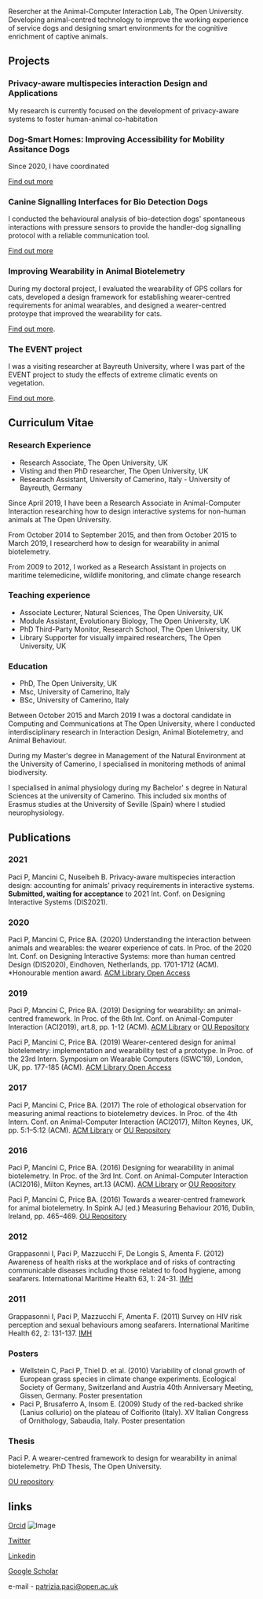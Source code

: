 Resercher at the Animal-Computer Interaction Lab, The Open University.
Developing animal-centred technology to improve the working experience of service dogs and designing smart environments for the cognitive enrichment of captive animals.

## Projects

### Privacy-aware multispecies interaction Design and Applications
My research is currently focused on the development of privacy-aware systems to foster human-animal co-habitation 

### Dog-Smart Homes: Improving Accessibility for Mobility Assitance Dogs
Since 2020, I have coordinated  

[Find out more](http://www.open.ac.uk/blogs/ACI/?page_id=791)

### Canine Signalling Interfaces for Bio Detection Dogs
I conducted the behavioural analysis of bio-detection dogs' spontaneous interactions with pressure sensors to provide the handler-dog signalling protocol with a reliable communication tool.

[Find out more](http://www.open.ac.uk/blogs/ACI/?page_id=785)

### Improving Wearability in Animal Biotelemetry
During my doctoral project, I evaluated the wearability of GPS collars for cats, developed a design framework for establishing wearer-centred requirements for animal wearables, and designed a wearer-centred protoype that improved the wearability for cats. 

[Find out more](http://www.open.ac.uk/blogs/ACI/?page_id=826). 

### The EVENT project
I was a visiting researcher at Bayreuth University, where I was part of the EVENT project to study the effects of extreme climatic events on vegetation. 

[Find out more](http://www.bayceer.uni-bayreuth.de/EVENT/index.php?lang=de).

## Curriculum Vitae

### Research Experience

- Research Associate, The Open University, UK
- Visting and then PhD researcher, The Open University, UK
- Researach Assistant, University of Camerino, Italy - University of Bayreuth, Germany

Since April 2019, I have been a Research Associate in Animal-Computer Interaction researching how to design interactive systems for non-human animals at The Open University.

From October 2014 to September 2015, and then from October 2015 to March 2019, I researcherd how to design for wearability in animal biotelemetry.

From 2009 to 2012, I worked as a Research Assistant in projects on maritime telemedicine, wildlife monitoring, and climate change research

### Teaching experience

- Associate Lecturer, Natural Sciences, The Open University, UK
- Module Assistant, Evolutionary Biology, The Open University, UK
- PhD Third-Party Monitor, Research School, The Open University, UK
- Library Supporter for visually impaired researchers, The Open University, UK

### Education

- PhD, The Open University, UK
- Msc, University of Camerino, Italy
- BSc, University of Camerino, Italy

Between October 2015 and March 2019 I was a doctoral candidate in Computing and Communications at The Open University, where I conducted interdisciplinary research in Interaction Design, Animal Biotelemetry, and Animal Behaviour.

During my Master's degree in Management of the Natural Environment at the University of Camerino, I specialised in monitoring methods of animal biodiversity.

I specialised in animal physiology during my Bachelor' s degree in Natural Sciences at the university of Camerino. This included six months of Erasmus studies at the University of Seville (Spain) where I studied neurophysiology.

## Publications

### 2021
Paci P, Mancini C, Nuseibeh B. Privacy-aware multispecies interaction design: accounting for animals’ privacy requirements in interactive systems. **Submitted, waiting for acceptance** to 2021 Int. Conf. on Designing Interactive Systems (DIS2021).

### 2020
Paci P, Mancini C, Price BA. (2020) Understanding the interaction between animals and wearables: the wearer experience of cats. In Proc. of the 2020 Int. Conf. on Designing Interactive Systems: more than human centred Design (DIS2020), Eindhoven, Netherlands, pp. 1701-1712 (ACM). *Honourable mention award. 
[ACM Library Open Access](https://dl.acm.org/doi/abs/10.1145/3357236.3395546)

### 2019
Paci P, Mancini C, Price BA. (2019) Designing for wearability: an animal-centred framework. In Proc. of the 6th Int. Conf. on Animal-Computer Interaction (ACI2019), art.8, pp. 1-12 (ACM).
[ACM Library](https://dl.acm.org/doi/abs/10.1145/3371049.3371051) or [OU Repository](https://oro.open.ac.uk/67244/1/ACI2019-camera%20ready.pdf)

Paci P, Mancini C, Price BA. (2019) Wearer-centered design for animal biotelemetry: implementation and wearability test of a prototype. In Proc. of the 23rd Intern. Symposium on Wearable Computers (ISWC’19), London, UK, pp. 177-185 (ACM).
[ACM Library Open Access](https://dl.acm.org/doi/abs/10.1145/3341163.3347750)

### 2017
Paci P, Mancini C, Price BA. (2017) The role of ethological observation for measuring animal reactions to biotelemetry devices. In Proc. of the 4th Intern. Conf. on Animal-Computer Interaction (ACI2017), Milton Keynes, UK, pp. 5:1–5:12 (ACM).
[ACM Library](https://dl.acm.org/doi/abs/10.1145/3152130.3152144) or [OU Repository](http://oro.open.ac.uk/52255/10/ACI%202017%20paper-19-sent%20to%20ORO.pdf)

### 2016
Paci P, Mancini C, Price BA. (2016) Designing for wearability in animal biotelemetry. In Proc. of the 3rd Int. Conf. on Animal-Computer Interaction (ACI2016), Milton Keynes, art.13 (ACM).
[ACM Library](https://dl.acm.org/doi/abs/10.1145/2995257.3012018) or [OU Repository](http://oro.open.ac.uk/47735/1/108-patrizia_paci.pdf)

Paci P, Mancini C, Price BA. (2016) Towards a wearer-centred framework for animal biotelemetry. In Spink AJ (ed.) Measuring Behaviour 2016, Dublin, Ireland, pp. 465–469. 
[OU Repository](https://oro.open.ac.uk/46239/3/Towards%20a%20wearer-centred%20framework%20for%20animal%20biotelemetry%20-%20revised%20version25March.pdf)

### 2012
Grappasonni I, Paci P, Mazzucchi F, De Longis S, Amenta F. (2012) Awareness of health risks at the workplace and of risks of contracting communicable diseases including those related to food hygiene, among seafarers. International Maritime Health 63, 1: 24-31.
[IMH](https://journals.viamedica.pl/international_maritime_health/article/view/26153) 

### 2011
Grappasonni I, Paci P, Mazzucchi F, Amenta F. (2011) Survey on HIV risk perception and sexual behaviours among seafarers. International Maritime Health 62, 2: 131-137.
[IMH](https://journals.viamedica.pl/international_maritime_health/article/view/26189)

### Posters
- Wellstein C, Paci P, Thiel D. et al. (2010) Variability of clonal growth of European grass species in climate change experiments. Ecological Society of Germany, Switzerland and Austria 40th Anniversary Meeting, Gissen, Germany. Poster presentation
- Paci P, Brusaferro A, Insom E. (2009) Study of the red-backed shrike (Lanius collurio) on the plateau of Colfiorito (Italy). XV Italian Congress of Ornithology, Sabaudia, Italy. Poster presentation

### Thesis
Paci P. A wearer-centred framework to design for wearability in animal biotelemetry. PhD Thesis, The Open University.

[OU repository](http://oro.open.ac.uk/67906/1/Thesis%20-%20A%20WCF%20to%20design%20for%20wearability%20in%20animal%20biotelemetry.pdf)

## links
[Orcid](https://orcid.org/0000-0002-6128-4516)
![Image](ID.png)

[Twitter](https://twitter.com/home?lang=it)

[Linkedin](https://www.linkedin.com/in/patrizia-paci-820614206/)

[Google Scholar](https://scholar.google.com/citations?user=4WNzUFYAAAAJ&hl=it)

e-mail - patrizia.paci@open.ac.uk
